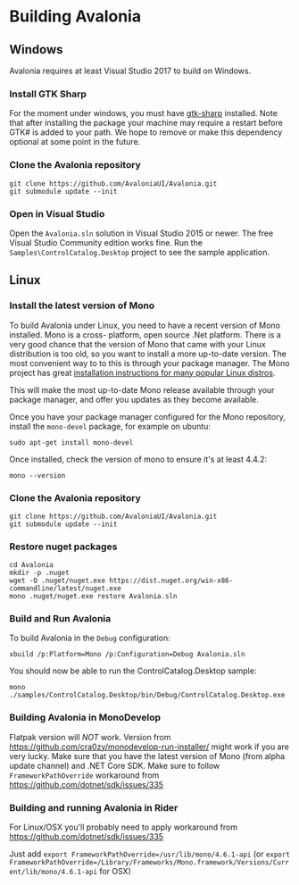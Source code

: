 # Building Avalonia

## Windows

Avalonia requires at least Visual Studio 2017 to build on Windows.

### Install GTK Sharp

For the moment under windows, you must have [gtk-sharp](http://www.mono-project.com/download/#download-win)
installed. Note that after installing the package your machine may require a restart before GTK# is
added to your path. We hope to remove or make this dependency optional at some point in the future.

### Clone the Avalonia repository

```
git clone https://github.com/AvaloniaUI/Avalonia.git
git submodule update --init
```

### Open in Visual Studio

Open the `Avalonia.sln` solution in Visual Studio 2015 or newer. The free Visual Studio Community
edition works fine. Run the `Samples\ControlCatalog.Desktop` project to see the sample application.

## Linux

### Install the latest version of Mono

To build Avalonia under Linux, you need to have a recent version of Mono installed. Mono is a cross-
platform, open source .Net platform. There is a very good chance that the version of Mono that came
with your Linux distribution is too old, so you want to install a more up-to-date version. The most
convenient way to to this is through your package manager. The Mono project has great [installation
instructions for many popular Linux distros](http://www.mono-project.com/docs/getting-started/install/linux).

This will make the most up-to-date Mono release available through your package manager, and offer
you updates as they become available.

Once you have your package manager configured for the Mono repository, install the `mono-devel`
package, for example on ubuntu:

```
sudo apt-get install mono-devel
```

Once installed, check the version of mono to ensure it's at least 4.4.2:

```
mono --version
```

### Clone the Avalonia repository

```
git clone https://github.com/AvaloniaUI/Avalonia.git
git submodule update --init
```

### Restore nuget packages

```
cd Avalonia
mkdir -p .nuget
wget -O .nuget/nuget.exe https://dist.nuget.org/win-x86-commandline/latest/nuget.exe
mono .nuget/nuget.exe restore Avalonia.sln
```

### Build and Run Avalonia

To build Avalonia in the `Debug` configuration:

```
xbuild /p:Platform=Mono /p:Configuration=Debug Avalonia.sln
```

You should now be able to run the ControlCatalog.Desktop sample:

```
mono ./samples/ControlCatalog.Desktop/bin/Debug/ControlCatalog.Desktop.exe
```

### Building Avalonia in MonoDevelop

Flatpak version will *NOT* work. Version from https://github.com/cra0zy/monodevelop-run-installer/ might work if you are very lucky. Make sure that you have the latest version of Mono (from alpha update channel) and .NET Core SDK. Make sure to follow `FrameworkPathOverride` workaround from https://github.com/dotnet/sdk/issues/335

### Building and running Avalonia in Rider

For Linux/OSX you'll probably need to apply workaround from https://github.com/dotnet/sdk/issues/335

Just add `export FrameworkPathOverride=/usr/lib/mono/4.6.1-api` (or `export FrameworkPathOverride=/Library/Frameworks/Mono.framework/Versions/Current/lib/mono/4.6.1-api` for OSX)

